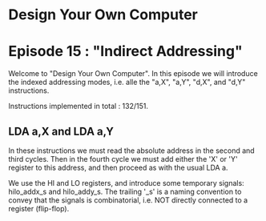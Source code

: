 # Design Your Own Computer
# Episode 15 : "Indirect Addressing"

Welcome to "Design Your Own Computer".  In this episode we will introduce the
indexed addressing modes, i.e. alle the "a,X", "a,Y", "d,X", and "d,Y" instructions.

Instructions implemented in total : 132/151.

## LDA a,X and LDA a,Y
In these instructions we must read the absolute address in the second and third
cycles.  Then in the fourth cycle we must add either the 'X' or 'Y' register to
this address, and then proceed as with the usual LDA a.

We use the HI and LO registers, and introduce some temporary signals:
hilo\_addx\_s and hilo\_addy\_s. The trailing '\_s' is a naming convention to
convey that the signals is combinatorial, i.e. NOT directly connected to a
register (flip-flop).
